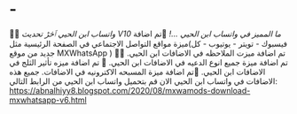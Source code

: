 # -
🥳🥳 *واتساب ابن الحيي ٱڅڑ تحديث V10*   *ما المميز  في واتساب ابن الحيي ...!*  🥳تم اضافة ميزة مواقع التواصل الاجتماعي في الصفحة الرئيسية مثل(فيسبوك - تويتر - يوتيوب - كل جديد من موقع MXWhatsApp ) 🥳تم اضافة ميزت الملاحظه في الاضافات ابن الحيي. 🥳تم اضافة ميزة جميع انوع الدعيه في الاضافات ابن الحيي. 🥳 تم اضافة ميزه تأثير الثلج في الاضافات ابن الحيي. 🥳تم اضافة ميزة المسبحه الاكترونيه في الاضافات.  جميع هذه الاضافات في واتساب ابن الحيي الان قم بتحميل واتساب ابن الحيي من الرابط التالي:  https://abnalhiyy8.blogspot.com/2020/08/mxwamods-download-mxwhatsapp-v6.html
